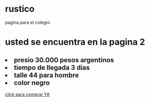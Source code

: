 # rustico 

pagina para el colegio
<!DOCTYPE html>
<html>
<head>
	<title>el formato</title>
</head>
<body>
<link rel="stylesheet" type="text/css" href="estilo.css">
 <h1>usted se encuentra en la pagina 2</h1>
 <h2>
 	<li>presio 30.000 pesos argentinos</li>
 	<li>tiempo de llegada 3 dias</li>
 	<li>talle 44 para hombre</li>
 	<li>color negro</li>
 </h2>
 <a href="https://www.youtube.com/watch?v=33j6JmCf7Wo&pp=ygUOYmFpbGUgZGVsIHRyb2w%3D">click para comprar YA</a>
</body>
</html>
